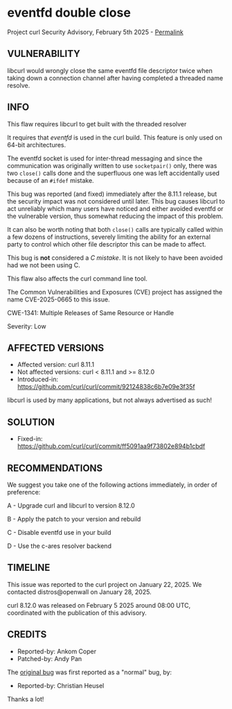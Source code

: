 eventfd double close
====================

Project curl Security Advisory, February 5th 2025 -
[Permalink](https://curl.se/docs/CVE-2025-0665.html)

VULNERABILITY
-------------

libcurl would wrongly close the same eventfd file descriptor twice when taking
down a connection channel after having completed a threaded name resolve.

INFO
----

This flaw requires libcurl to get built with the threaded resolver

It requires that *eventfd* is used in the curl build. This feature is only
used on 64-bit architectures.

The eventfd socket is used for inter-thread messaging and since the
communication was originally written to use `socketpair()` only, there was two
`close()` calls done and the superfluous one was left accidentally used
because of an `#ifdef` mistake.

This bug was reported (and fixed) immediately after the 8.11.1 release, but
the security impact was not considered until later. This bug causes libcurl to
act unreliably which many users have noticed and either avoided eventfd or the
vulnerable version, thus somewhat reducing the impact of this problem.

It can also be worth noting that both `close()` calls are typically called
within a few dozens of instructions, severely limiting the ability for an
external party to control which other file descriptor this can be made to
affect.

This bug is **not** considered a *C mistake*. It is not likely to have been
avoided had we not been using C.

This flaw also affects the curl command line tool.

The Common Vulnerabilities and Exposures (CVE) project has assigned the name
CVE-2025-0665 to this issue.

CWE-1341: Multiple Releases of Same Resource or Handle

Severity: Low

AFFECTED VERSIONS
-----------------

- Affected version: curl 8.11.1
- Not affected versions: curl < 8.11.1 and >= 8.12.0
- Introduced-in: https://github.com/curl/curl/commit/92124838c6b7e09e3f35f

libcurl is used by many applications, but not always advertised as such!

SOLUTION
------------

- Fixed-in: https://github.com/curl/curl/commit/ff5091aa9f73802e894b1cbdf

RECOMMENDATIONS
---------------

We suggest you take one of the following actions immediately, in order of
preference:

 A - Upgrade curl and libcurl to version 8.12.0

 B - Apply the patch to your version and rebuild

 C - Disable eventfd use in your build

 D - Use the c-ares resolver backend

TIMELINE
---------

This issue was reported to the curl project on January 22, 2025. We contacted
distros@openwall on January 28, 2025.

curl 8.12.0 was released on February 5 2025 around 08:00 UTC, coordinated with
the publication of this advisory.

CREDITS
-------

- Reported-by: Ankom Coper
- Patched-by: Andy Pan

The [original bug](https://github.com/curl/curl/issues/15725) was first
reported as a "normal" bug, by:

- Reported-by: Christian Heusel

Thanks a lot!

